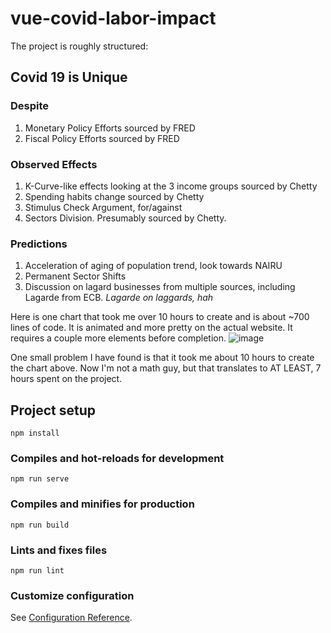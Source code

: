 # vue-covid-labor-impact
The project is roughly structured:
## Covid 19 is Unique
### Despite
1. Monetary Policy Efforts sourced by FRED
2. Fiscal Policy Efforts sourced by FRED

### Observed Effects
1. K-Curve-like effects looking at the 3 income groups sourced by Chetty
2. Spending habits change sourced by Chetty
3. Stimulus Check Argument, for/against
4. Sectors Division. Presumably sourced by Chetty.

### Predictions
1. Acceleration of aging of population trend, look towards NAIRU
2. Permanent Sector Shifts
3. Discussion on lagard businesses from multiple sources, including Lagarde from ECB.
_Lagarde on laggards, hah_

Here is one chart that took me over 10 hours to create and is about ~700 lines of code. It is animated and more pretty on the actual website. It requires a couple more elements before completion.
![image](https://user-images.githubusercontent.com/63061392/94754686-e6917180-035f-11eb-904c-d491d3368ef2.png)

One small problem I have found is that it took me about 10 hours to create the chart above. Now I'm not a math guy, but that translates to AT LEAST, 7 hours spent on the project.

## Project setup
```
npm install
```

### Compiles and hot-reloads for development
```
npm run serve
```

### Compiles and minifies for production
```
npm run build
```

### Lints and fixes files
```
npm run lint
```

### Customize configuration
See [Configuration Reference](https://cli.vuejs.org/config/).
